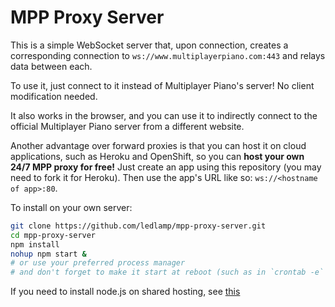 # MPP Proxy Server
This is a simple WebSocket server that, upon connection, creates a corresponding connection to `ws://www.multiplayerpiano.com:443` and relays data between each.

To use it, just connect to it instead of Multiplayer Piano's server! No client modification needed.

It also works in the browser, and you can use it to indirectly connect to the official Multiplayer Piano server from a different website.

Another advantage over forward proxies is that you can host it on cloud applications, such as Heroku and OpenShift, so you can **host your own 24/7 MPP proxy for free!** Just create an app using this repository (you may need to fork it for Heroku). Then use the app's URL like so: `ws://<hostname of app>:80`.

To install on your own server:
```sh
git clone https://github.com/ledlamp/mpp-proxy-server.git
cd mpp-proxy-server
npm install
nohup npm start &
# or use your preferred process manager
# and don't forget to make it start at reboot (such as in `crontab -e` or with `pm2 startup`)
```
If you need to install node.js on shared hosting, see [this](https://gist.github.com/ledlamp/6602505c520e7434d06239a72204091d)
